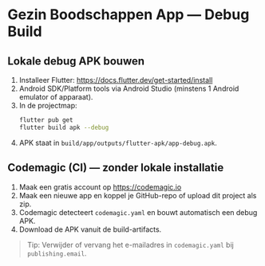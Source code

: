 # Gezin Boodschappen App — Debug Build

## Lokale debug APK bouwen
1. Installeer Flutter: https://docs.flutter.dev/get-started/install
2. Android SDK/Platform tools via Android Studio (minstens 1 Android emulator of apparaat).
3. In de projectmap:
   ```bash
   flutter pub get
   flutter build apk --debug
   ```
4. APK staat in `build/app/outputs/flutter-apk/app-debug.apk`.

## Codemagic (CI) — zonder lokale installatie
1. Maak een gratis account op https://codemagic.io
2. Maak een nieuwe app en koppel je GitHub-repo of upload dit project als zip.
3. Codemagic detecteert `codemagic.yaml` en bouwt automatisch een debug APK.
4. Download de APK vanuit de build-artifacts.

> Tip: Verwijder of vervang het e-mailadres in `codemagic.yaml` bij `publishing.email`.